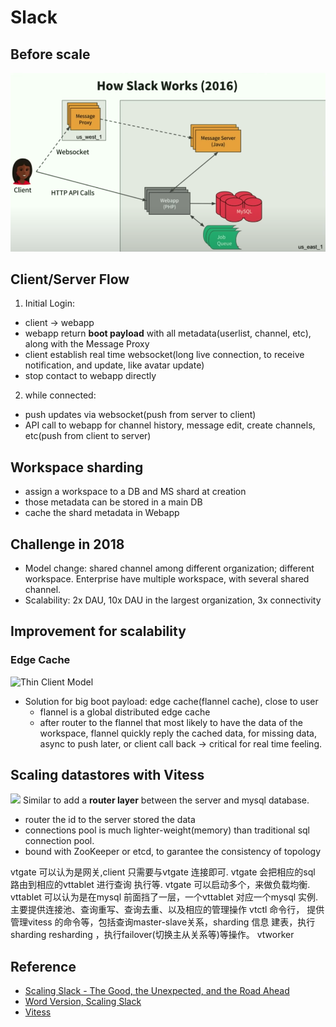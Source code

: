 # Slack

## Before scale
![How slack work: 2016](./img/slack/how-slack-work-2016.png)

## Client/Server Flow
1. Initial Login:
  - client -> webapp
  - webapp return **boot payload** with all metadata(userlist, channel, etc), along with the Message Proxy
  - client establish real time websocket(long live connection, to receive notification, and update, like avatar update)
  - stop contact to webapp directly
2. while connected:
  - push updates via websocket(push from server to client)
  - API call to webapp for channel history, message edit, create channels, etc(push from client to server)

## Workspace sharding
- assign a workspace to a DB and MS shard at creation
- those metadata can be stored in a main DB
- cache the shard metadata in Webapp

## Challenge in 2018
- Model change: shared channel among different organization; different workspace. Enterprise have multiple workspace, with several shared channel.
- Scalability: 2x DAU, 10x DAU in the largest organization, 3x connectivity

## Improvement for scalability
### Edge Cache
![Thin Client Model](./img/slack/thin-client-model)
- Solution for big boot payload: edge cache(flannel cache), close to user
  + flannel is a global distributed edge cache
  + after router to the flannel that most likely to have the data of the workspace, flannel quickly reply the cached data, for missing data, async to push later, or client call back -> critical for real time feeling.

## Scaling datastores with Vitess
![](./img/slack/vitess)
Similar to add a **router layer** between the server and mysql database.

- router the id to the server stored the data
- connections pool is much lighter-weight(memory) than traditional sql connection pool.
- bound with ZooKeeper or etcd, to garantee the consistency of topology

vtgate 可以认为是网关,client 只需要与vtgate 连接即可.
vtgate 会把相应的sql 路由到相应的vttablet 进行查询 执行等.
vtgate 可以启动多个，来做负载均衡.
vttablet 可以认为是在mysql 前面挡了一层，一个vttablet 对应一个mysql 实例.
主要提供连接池、查询重写、查询去重、以及相应的管理操作
vtctl 命令行， 提供管理vitess 的命令等，包括查询master-slave关系，sharding 信息
建表，执行sharding resharding ，执行failover(切换主从关系等)等操作。
vtworker


## Reference
- [Scaling Slack - The Good, the Unexpected, and the Road Ahead](https://www.youtube.com/watch?v=_M-oHxknfnI)
- [Word Version, Scaling Slack](https://www.infoq.com/presentations/slack-scalability-2018/)
- [Vitess](https://jixiuf.github.io/blog/go_vitess.html/)
